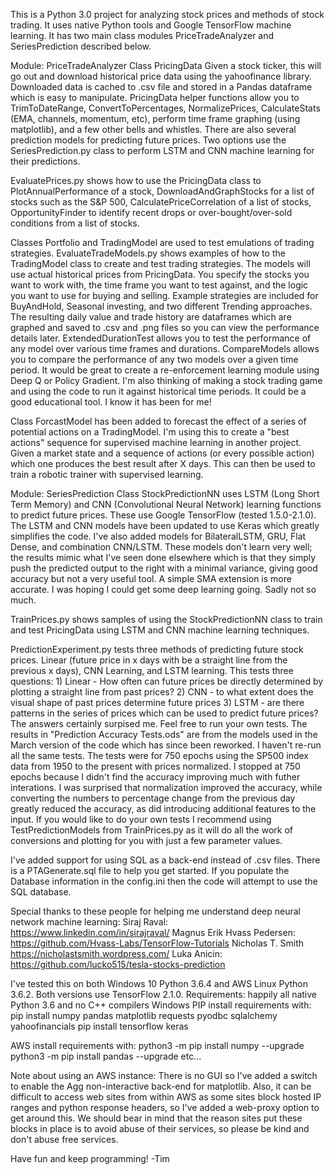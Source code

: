 

This is a Python 3.0 project for analyzing stock prices and methods of stock trading. It uses native Python tools and Google TensorFlow machine learning. It has two main class modules PriceTradeAnalyzer and SeriesPrediction described below.

Module: PriceTradeAnalyzer
Class PricingData
Given a stock ticker, this will go out and download historical price data using the yahoofinance library.  Downloaded data is cached to .csv file and stored in a Pandas dataframe which is easy to manipulate.  PricingData helper functions allow you to TrimToDateRange, ConvertToPercentages, NormalizePrices, CalculateStats (EMA, channels, momentum, etc), perform time frame graphing (using matplotlib), and a few other bells and whistles.  There are also several prediction models for predicting future prices.  Two options use the SeriesPrediction.py class to perform LSTM and CNN machine learning for their predictions.

EvaluatePrices.py shows how to use the PricingData class to PlotAnnualPerformance of a stock, DownloadAndGraphStocks for a list of stocks such as the S&P 500, CalculatePriceCorrelation of a list of stocks, OpportunityFinder to identify recent drops or over-bought/over-sold conditions from a list of stocks.

Classes Portfolio and TradingModel are used to test emulations of trading strategies.  EvaluateTradeModels.py shows examples of how to the TradingModel class to create and test trading strategies.  The models will use actual historical prices from PricingData. You specify the stocks you want to work with, the time frame you want to test against, and the logic you want to use for buying and selling.  Example strategies are included for BuyAndHold, Seasonal investing, and two different Trending approaches.  The resulting daily value and trade history are dataframes which are graphed and saved to .csv and .png files so you can view the performance details later.  ExtendedDurationTest allows you to test the performance of any model over various time frames and durations.  CompareModels allows you to compare the performance of any two models over a given time period.  It would be great to create a re-enforcement learning module using Deep Q or Policy Gradient.  I'm also thinking of making a stock trading game and using the code to run it against historical time periods.  It could be a good educational tool.  I know it has been for me!

Class ForcastModel has been added to forecast the effect of a series of potential actions on a TradingModel.  I'm using this to create a "best actions" sequence for supervised machine learning in another project.  Given a market state and a sequence of actions (or every possible action) which one produces the best result after X days.  This can then be used to train a robotic trainer with supervised learning.

Module: SeriesPrediction
Class StockPredictionNN uses LSTM (Long Short Term Memory) and CNN (Convolutional Neural Network) learning functions to predict future prices.  These use Google TensorFlow (tested 1.5.0-2.1.0). The LSTM and CNN models have been updated to use Keras which greatly simplifies the code.  I've also added models for BilateralLSTM, GRU, Flat Dense, and combination CNN/LSTM.  These models don't learn very well; the results mimic what I've seen done elsewhere which is that they simply push the predicted output to the right with a minimal variance, giving good accuracy but not a very useful tool.  A simple SMA extension is more accurate.  I was hoping I could get some deep learning going.  Sadly not so much.

TrainPrices.py shows samples of using the StockPredictionNN class to train and test PricingData using LSTM and CNN machine learning techniques.  

PredictionExperiment.py tests three methods of predicting future stock prices.  Linear (future price in x days with be a straight line from the previous x days), CNN Learning, and LSTM learning.  This tests three questions:  1) Linear - How often can future prices be directly determined by plotting a straight line from past prices? 2) CNN - to what extent does the visual shape of past prices determine future prices 3) LSTM - are there patterns in the series of prices which can be used to predict future prices?  The answers certainly surpised me.  Feel free to run your own tests.  The results in "Prediction Accuracy Tests.ods" are from the models used in the March version of the code which has since been reworked. I haven't re-run all the same tests.  The tests were for 750 epochs using the SP500 index data from 1950 to the present with prices normalized.  I stopped at 750 epochs because I didn't find the accuracy improving much with futher interations.  I was surprised that normalization improved the accuracy, while converting the numbers to percentage change from the previous day greatly reduced the accuracy, as did introducing additional features to the input.  If you would like to do your own tests I recommend using TestPredictionModels from TrainPrices.py as it will do all the work of conversions and plotting for you with just a few parameter values.  

I've added support for using SQL as a back-end instead of .csv files.  There is a PTAGenerate.sql file to help you get started.  If you populate the Database information in the config.ini then the code will attempt to use the SQL database.

Special thanks to these people for helping me understand deep neural network machine learning:
Siraj Raval: https://www.linkedin.com/in/sirajraval/
Magnus Erik Hvass Pedersen: https://github.com/Hvass-Labs/TensorFlow-Tutorials
Nicholas T. Smith https://nicholastsmith.wordpress.com/ 
Luka Anicin: https://github.com/lucko515/tesla-stocks-prediction

I've tested this on both Windows 10 Python 3.6.4  and AWS Linux Python 3.6.2.  Both versions use TensorFlow 2.1.0.
Requirements: happily all native Python 3.6 and no C++ compilers
Windows PIP install requirements with:
pip install numpy pandas matplotlib requests pyodbc sqlalchemy yahoofinancials
pip install tensorflow keras

AWS install requirements with:
python3 -m pip install numpy --upgrade
python3 -m pip install pandas --upgrade
etc...

Note about using an AWS instance:  There is no GUI so I've added a switch to enable the Agg non-interactive back-end for matplotlib.  Also, it can be difficult to access web sites from within AWS as some sites block hosted IP ranges and python response headers, so I've added a web-proxy option to get around this.  We should bear in mind that the reason sites put these blocks in place is to avoid abuse of their services, so please be kind and don't abuse free services.

Have fun and keep programming!
-Tim
